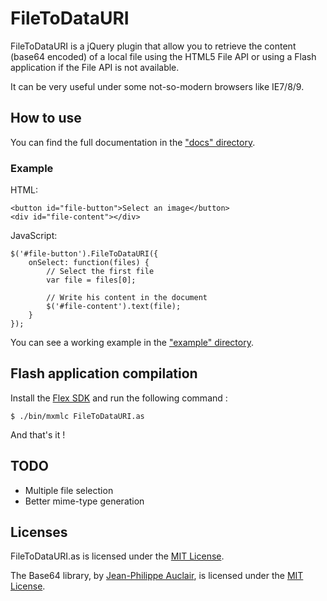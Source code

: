FileToDataURI
====

FileToDataURI is a jQuery plugin that allow you to retrieve the content (base64 encoded) of a local file using the HTML5 File API or using a Flash application if the File API is not available.

It can be very useful under some not-so-modern browsers like IE7/8/9.

How to use
----------

You can find the full documentation in the ["docs" directory](https://github.com/Country/FileToDataURI.as/blob/master/docs).

### Example

HTML:

	<button id="file-button">Select an image</button>
	<div id="file-content"></div>

JavaScript:

	$('#file-button').FileToDataURI({
		onSelect: function(files) {
			// Select the first file
			var file = files[0];

			// Write his content in the document
			$('#file-content').text(file);
		}
	});

You can see a working example in the ["example" directory](https://github.com/Country/FileToDataURI.as/blob/master/example).

Flash application compilation
-----------

Install the [Flex SDK](https://www.adobe.com/devnet/flex/flex-sdk-download.html) and run the following command :

	$ ./bin/mxmlc FileToDataURI.as

And that's it !

TODO
------

* Multiple file selection
* Better mime-type generation

Licenses
----------

FileToDataURI.as is licensed under the [MIT License](http://www.opensource.org/licenses/mit-license.php).

The Base64 library, by [Jean-Philippe Auclair](http://jpauclair.net), is licensed under the [MIT License](http://www.opensource.org/licenses/mit-license.php).